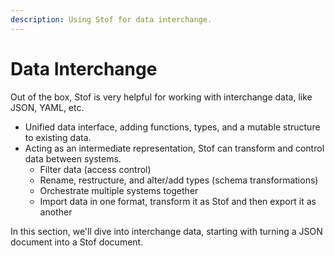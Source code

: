 ```yaml
---
description: Using Stof for data interchange.
---
```


# Data Interchange

Out of the box, Stof is very helpful for working with interchange data, like JSON, YAML, etc.

* Unified data interface, adding functions, types, and a mutable structure to existing data.
* Acting as an intermediate representation, Stof can transform and control data between systems.
  * Filter data (access control)
  * Rename, restructure, and alter/add types (schema transformations)
  * Orchestrate multiple systems together
  * Import data in one format, transform it as Stof and then export it as another

In this section, we'll dive into interchange data, starting with turning a JSON document into a Stof document.
